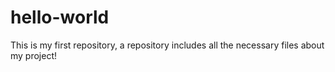 # hello-world
This is my first repository, a repository includes all the necessary files about my project!
